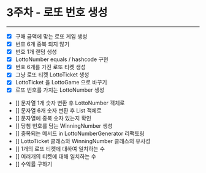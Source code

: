 # 3주차 - 로또 번호 생성
***
- [x] 구매 금액에 맞는 로또 게임 생성
- [x] 번호 6개 중복 되지 않기
- [x] 번호 1개 랜덤 생성
- [x] LottoNumber equals / hashcode 구현
- [x] 번호 6개를 가진 로또 티켓 생성
- [x] 그냥 로또 티켓 LottoTicket 생성
- [x] LottoTicket 을 LottoGame 으로 바꾸기
- [x] 로또 번호를 가지는 LottoNumber 생성
- [] 문자열 1개 숫자 변환 후 LottoNumber 객체로
- [] 문자열 6개 숫자 변환 후 List<LottoNumber> 객체로
- [] 문자열에 중복 숫자 있는지 확인
- [] 당첨 번호를 담는 WinningNumber 생성
- [] 중복되는 메서드 in LottoNumberGenerator 리팩토링
- [] LottoTicket 클래스와 WinningNumber 클래스의 유사성
- [] 1개의 로또 티켓에 대하여 일치하는 수
- [] 여러개의 티켓에 대해 일치하는 수 
- [] 수익률 구하기